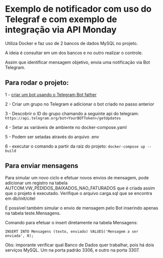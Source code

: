 # Exemplo de notificador com uso do Telegraf e com exemplo de integração via API Monday


Utiliza Docker e faz uso de 2 bancos de dados MySQL no projeto. 

A ideia é consultar em um dos bancos e no outro realizar o controle. 

Assim que identificar mensagem objetivo, envia uma notificação via Bot Telegram.



## Para rodar o projeto:

1 - [criar um bot usando o Telegram Bot father](https://core.telegram.org/bots)

2 - Criar um grupo no Telegram  e adicionar o bot criado no passo anterior

3 - Descobrir o ID do grupo chamando a seguinte api do telegram: `` https://api.telegram.org/bot<YourBOTToken>/getUpdates`` 

4 - Setar as variáveis de ambiente no docker-compose.yaml

5 - Podem ser setadas através do arquivo .env

6 - executar o comando a partir da raiz do projeto:
    ``
      docker-compose up --build
    ``
    
## Para enviar mensagens

Para simular um novo ciclo e efetuar novos envios de mensagem, pode adicionar um registro na tabela AUTCOM.VW_PEDIDOS_BAIXADOS_NAO_FATURADOS que é criada assim que o projeto é executado. Verifique o arquivo carga.sql que se encontra em db/init/citel

É possível também simular o envio de mensagem pelo Bot inserindo apenas na tabela teste.Mensagens.

Comando para efetuar o insert diretamente na tabela Mensagens:

  ``INSERT INTO Mensagens
(texto, enviado)
VALUES('Mensagem a ser enviada', 0);``

Obs: imporante verificar qual Banco de Dados quer trabalhar, pois há dois serviços MySQL. Um na porta padrão 3306, e outro na porta 3307. 
